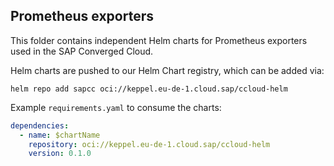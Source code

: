 Prometheus exporters
--------------------

This folder contains independent Helm charts for Prometheus exporters used in the SAP Converged Cloud.

Helm charts are pushed to our Helm Chart registry, which can be added via:
```
helm repo add sapcc oci://keppel.eu-de-1.cloud.sap/ccloud-helm
```

Example `requirements.yaml` to consume the charts:

```yaml
dependencies:
  - name: $chartName
    repository: oci://keppel.eu-de-1.cloud.sap/ccloud-helm
    version: 0.1.0
``` 
